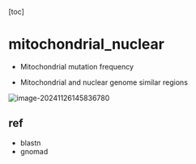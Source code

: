 [toc]

# mitochondrial_nuclear

- Mitochondrial mutation frequency 

- Mitochondrial and nuclear genome similar regions

![image-20241126145836780](https://7niu.lihaicheng.cn/picgo/202411261458910.png)

## ref

- blastn
- gnomad